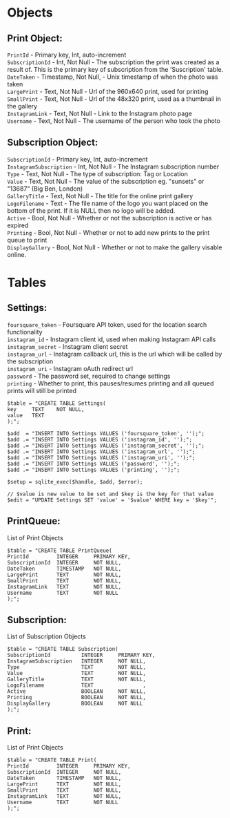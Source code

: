 Objects
=======

Print Object:
------------

`PrintId` - Primary key, Int, auto-increment  
`SubscriptionId` - Int, Not Null - The subscription the print was created as a result of. This is the primary key of subscription from the 'Suscription' table.  
`DateTaken` - Timestamp, Not Null, - Unix timestamp of when the photo was taken  
`LargePrint` - Text, Not Null - Url of the 960x640 print, used for printing  
`SmallPrint` - Text, Not Null - Url of the 48x320 print, used as a thumbnail in the gallery  
`InstagramLink` - Text, Not Null - Link to the Instagram photo page  
`Username` - Text, Not Null - The username of the person who took the photo  

Subscription Object:
-------------------

`SubscriptionId` - Primary key, Int, auto-increment  
`InstagramSubscription` - Int, Not Null - The Instagram subscription number  
`Type` - Text, Not Null - The type of subscription: Tag or Location  
`Value` - Text, Not Null - The value of the subscription eg. "sunsets" or "13687" (Big Ben, London)  
`GalleryTitle` - Text, Not Null - The title for the online print gallery  
`LogoFilename` - Text - The file name of the logo you want placed on the bottom of the print. If it is NULL then no logo will be added.  
`Active` - Bool, Not Null - Whether or not the subscription is active or has expired  
`Printing` - Bool, Not Null - Whether or not to add new prints to the print queue to print  
`DisplayGallery` - Bool, Not Null - Whether or not to make the gallery visable online.  

Tables
======

Settings:
--------
`foursquare_token` - Foursquare API token, used for the location search functionality  
`instagram_id` - Instagram client id, used when making Instagram API calls  
`instagram_secret` - Instagram client secret  
`instagram_url` - Instagram callback url, this is the url which will be called by the subscription  
`instagram_uri` - Instagram oAuth redirect url  
`password` - The password set, required to change settings  
`printing` - Whether to print, this pauses/resumes printing and all queued prints will still be printed  

	$table = "CREATE TABLE Settings(
	key 	TEXT	NOT NULL,
	value 	TEXT
	);";

	$add  = "INSERT INTO Settings VALUES ('foursquare_token', '');";
	$add .= "INSERT INTO Settings VALUES ('instagram_id', '');";
	$add .= "INSERT INTO Settings VALUES ('instagram_secret', '');";
	$add .= "INSERT INTO Settings VALUES ('instagram_url', '');";
	$add .= "INSERT INTO Settings VALUES ('instagram_uri', '');";
	$add .= "INSERT INTO Settings VALUES ('password', '');";
	$add .= "INSERT INTO Settings VALUES ('printing', '');";
	
	$setup = sqlite_exec($handle, $add, $error);
	
	// $value is new value to be set and $key is the key for that value
	$edit = "UPDATE Settings SET 'value' = '$value' WHERE key = '$key'";


PrintQueue:
----------
List of Print Objects  

	$table = "CREATE TABLE PrintQueue(
	PrintId 		INTEGER 	PRIMARY KEY,
	SubscriptionId 	INTEGER 	NOT NULL,
	DateTaken		TIMESTAMP	NOT NULL,
	LargePrint		TEXT		NOT NULL,
	SmallPrint		TEXT		NOT NULL,
	InstagramLink	TEXT		NOT NULL,
	Username		TEXT		NOT NULL	
	);";

Subscription:
------------
List of Subscription Objects  

	$table = "CREATE TABLE Subscription(
	SubscriptionId 			INTEGER 	PRIMARY KEY,
	InstagramSubscription 	INTEGER 	NOT NULL,
	Type					TEXT		NOT NULL,
	Value					TEXT		NOT NULL,
	GalleryTitle			TEXT		NOT NULL,
	LogoFilename			TEXT				,
	Active					BOOLEAN		NOT NULL,
	Printing				BOOLEAN		NOT NULL,
	DisplayGallery			BOOLEAN		NOT NULL
	);";


Print:
-----
List of Print Objects  

	$table = "CREATE TABLE Print(
	PrintId 		INTEGER 	PRIMARY KEY,
	SubscriptionId 	INTEGER 	NOT NULL,
	DateTaken		TIMESTAMP	NOT NULL,
	LargePrint		TEXT		NOT NULL,
	SmallPrint		TEXT		NOT NULL,
	InstagramLink	TEXT		NOT NULL,
	Username		TEXT		NOT NULL
	);";
